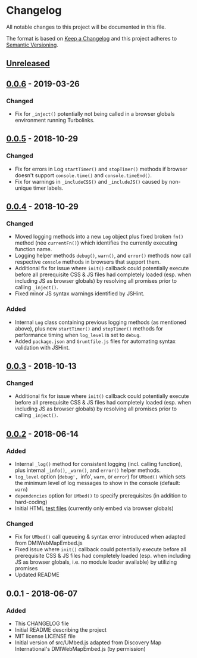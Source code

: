 # Changelog
All notable changes to this project will be documented in this file.

The format is based on [Keep a Changelog](https://keepachangelog.com/en/1.0.0/)
and this project adheres to [Semantic Versioning](https://semver.org/spec/v2.0.0.html).

## [Unreleased]

## [0.0.6] - 2019-03-26
### Changed

- Fix for `_inject()` potentially not being called in a browser globals environment
  running Turbolinks.

## [0.0.5] - 2018-10-29
### Changed

- Fix for errors in Log `startTimer()` and `stopTimer()` methods if browser doesn't support
  `console.time()` and `console.timeEnd()`.
- Fix for warnings in `_includeCSS()` and `_includeJS()` caused by non-unique timer labels.

## [0.0.4] - 2018-10-29
### Changed
- Moved logging methods into a new `Log` object plus fixed broken `fn()` method (née `currentFn()`) 
  which identifies the currently executing function name.
- Logging helper methods `debug()`, `warn()`, and `error()` methods now call respective
  `console` methods in browsers that support them.
- Additional fix for issue where `init()` callback could potentially execute before all
  prerequisite CSS & JS files had completely loaded (esp. when including JS as browser
  globals) by resolving all promises prior to calling `_inject()`.
- Fixed minor JS syntax warnings identified by JSHint.

### Added
- Internal `Log` class containing previous logging methods (as mentioned above), plus new
  `startTimer()` and `stopTimer()` methods for performance timing when `log_level` is set
  to `debug`.
- Added `package.json` and `Gruntfile.js` files for automating syntax validation with JSHint.

## [0.0.3] - 2018-10-13
### Changed
- Additional fix for issue where `init()` callback could potentially execute before all
  prerequisite CSS & JS files had completely loaded (esp. when including JS as browser
  globals) by resolving all promises prior to calling `_inject()`.

## [0.0.2] - 2018-06-14
### Added
- Internal `_log()` method for consistent logging (incl. calling function), plus internal
  `_info()`, `_warn()`, and `error()` helper methods.
- `log_level` option (`debug', `info', `warn`, or `error`) for `UMbed()` which sets the
  minimum level of log messages to show in the console (default: `warn`)
- `dependencies` option for `UMbed()` to specify prerequisites (in addition to hard-coding)
- Initial HTML [test files](test/) (currently only embed via browser globals)

### Changed
- Fix for `UMbed()` call queueing & syntax error introduced when adapted from DMIWebMapEmbed.js
- Fixed issue where `init()` callback could potentially execute before all prerequisite
  CSS & JS files had completely loaded (esp. when including JS as browser globals, i.e.
  no module loader available) by utilizing promises
- Updated README

## 0.0.1 - 2018-06-07
### Added
- This CHANGELOG file
- Initial README describing the project
- MIT license LICENSE file
- Initial version of src/UMbed.js adapted from Discovery Map International's
  DMIWebMapEmbed.js (by permission)

[Unreleased]: compare/0.0.6...HEAD
[0.0.6]: compare/0.0.5...0.0.6
[0.0.5]: compare/0.0.4...0.0.5
[0.0.4]: compare/0.0.3...0.0.4
[0.0.3]: compare/0.0.2...0.0.3
[0.0.2]: compare/0.0.1...0.0.2
